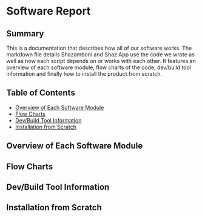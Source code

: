 # Software Report

## Summary

This is a documentation that describes how all of our software works. The markdown file details Shazamboni and Shaz App use the code we wrote as well as how each script depends on or works with each other. It features an overview of each software module, flow charts of the code, dev/build tool information and finally how to install the product from scratch.

## Table of Contents

* [Overview of Each Software Module](#overview-of-each-software-module)
* [Flow Charts](#flow-charts)
* [Dev/Build Tool Information](#dev/build-tool-information)
* [Installation from Scratch](#installation-from-scratch)

## Overview of Each Software Module

## Flow Charts

## Dev/Build Tool Information

## Installation from Scratch
